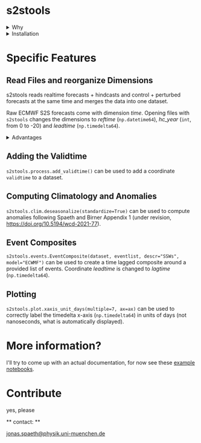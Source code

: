 # s2stools

<details><summary>Why</summary>
E.g., ECWMF produces hindcasts on the fly. s2stools can make the data handling easier by introducing new dimensions (reftime, hc_year, leadtime). All functionalities are based on xarray `DataArrays` and `Datasets`.
</details>

<details><summary>Installation</summary>

```pip install s2stools==0.0.18```

Using the most current version (0.0.21) sometimes fails due to a circular import. This will be fixed in the near future.
</details>

# Specific Features

## Read Files and reorganize Dimensions

s2stools reads realtime forecasts + hindcasts and control + perturbed forecasts at the same time and merges the data into one dataset.

Raw ECMWF S2S forecasts come with dimension *time*. Opening files with `s2stools` changes the dimensions to *reftime* (`np.datetime64`), *hc_year* (`int`, from 0 to -20) and *leadtime* (`np.timedelta64`).

<details><summary>Advantages</summary>
- quicker access to individual hindcast years, easier to compare different hindcast years
- no discontinous time dimension
- easier to compare the leadtime evolution of different forecasts
</details>

## Adding the Validtime

`s2stools.process.add_validtime()` can be used to add a coordinate `validtime` to a dataset.


## Computing Climatology and Anomalies

`s2stools.clim.deseasonalize(standardize=True)` can be used to compute anomalies following Spaeth and Birner Appendix 1 (under revision, https://doi.org/10.5194/wcd-2021-77).

## Event Composites

`s2stools.events.EventComposite(dataset, eventlist, descr="SSWs", model="ECWMF")` can be used to create a time lagged composite around a provided list of events. Coordinate *leadtime* is changed to *lagtime* (`np.timedelta64`).

## Plotting

`s2stools.plot.xaxis_unit_days(multiple=7, ax=ax)` can be used to correctly label the timedelta x-axis (`np.timedelta64`) in units of days (not nanoseconds, what is automatically displayed).

# More information?[](url)

I'll try to come up with an actual documentation, for now see these [example notebooks](https://gitlab.lrz.de/ru35hub/stos/-/tree/main/s2stools/examples).

# Contribute

yes, please



** contact: **

jonas.spaeth@physik.uni-muenchen.de
